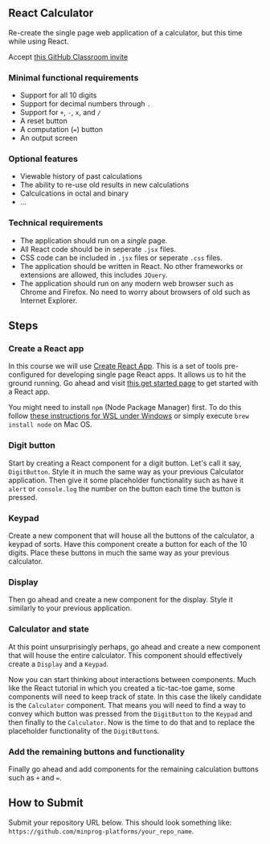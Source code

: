 ## React Calculator

Re-create the single page web application of a calculator, but this time while using React.

Accept [this GitHub Classroom invite](https://classroom.github.com/a/RPJQfvsQ)

### Minimal functional requirements

* Support for all 10 digits
* Support for decimal numbers through `.`
* Support for `+`, `-`, `x`, and `/`
* A reset button
* A computation (`=`) button
* An output screen

### Optional features

* Viewable history of past calculations
* The ability to re-use old results in new calculations
* Calculcations in octal and binary
* ...

### Technical requirements

* The application should run on a *single* page.
* All React code should be in seperate `.jsx` files.
* CSS code can be included in `.jsx` files or seperate `.css` files.
* The application should be written in React. No other frameworks or extensions are allowed, this includes `JQuery`.
* The application should run on any modern web browser such as Chrome and Firefox. No need to worry about browsers of old such as Internet Explorer.

## Steps

### Create a React app

In this course we will use [Create React App](https://create-react-app.dev/). This is a set of tools pre-configured for developing single page React apps. It allows us to hit the ground running. Go ahead and visit [this get started page](https://create-react-app.dev/docs/getting-started) to get started with a React app.

You might need to install `npm` (Node Package Manager) first. To do this follow [these instructions for WSL under Windows](https://docs.microsoft.com/en-us/windows/dev-environment/javascript/nodejs-on-wsl) or simply execute `brew install node` on Mac OS.

### Digit button

Start by creating a React component for a digit button. Let's call it say, `DigitButton`. Style it in much the same way as your previous Calculator application. Then give it some placeholder functionality such as have it `alert` or `console.log` the number on the button each time the button is pressed.

### Keypad

Create a new component that will house all the buttons of the calculator, a keypad of sorts. Have this component create a button for each of the 10 digits. Place these buttons in much the same way as your previous calculator.

### Display

Then go ahead and create a new component for the display. Style it similarly to your previous application.

### Calculator and state

At this point unsurprisingly perhaps, go ahead and create a new component that will house the entire calculator. This component should effectively create a `Display` and a `Keypad`.

Now you can start thinking about interactions between components. Much like the React tutorial in which you created a tic-tac-toe game, some components will need to keep track of state. In this case the likely candidate is the `Calculator` component. That means you will need to find a way to convey which button was pressed from the `DigitButton` to the `Keypad` and then finally to the `Calculator`. Now is the time to do that and to replace the placeholder functionality of the `DigitButton`s. 

### Add the remaining buttons and functionality

Finally go ahead and add components for the remaining calculation buttons such as `+` and `=`.


## How to Submit

Submit your repository URL below. This should look something like: `https://github.com/minprog-platforms/your_repo_name`.